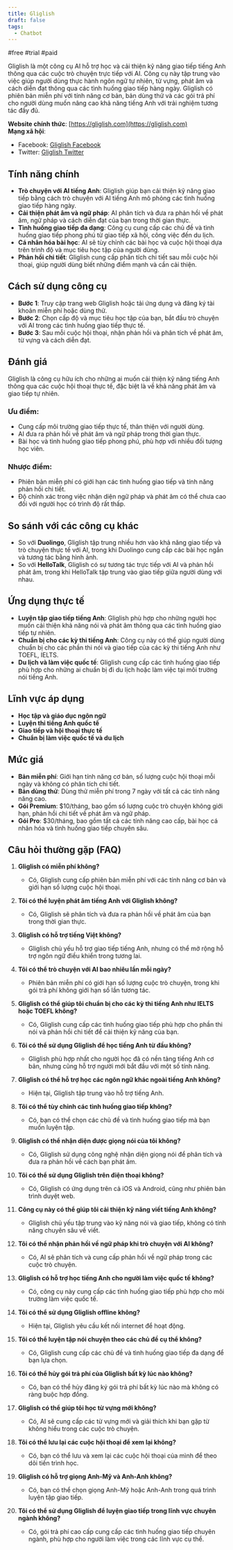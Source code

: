 ```yaml
---
title: Gliglish
draft: false
tags:
  - Chatbot
---
```

#free #trial #paid

Gliglish là một công cụ AI hỗ trợ học và cải thiện kỹ năng giao tiếp tiếng Anh thông qua các cuộc trò chuyện trực tiếp với AI. Công cụ này tập trung vào việc giúp người dùng thực hành ngôn ngữ tự nhiên, từ vựng, phát âm và cách diễn đạt thông qua các tình huống giao tiếp hàng ngày. Gliglish có phiên bản miễn phí với tính năng cơ bản, bản dùng thử và các gói trả phí cho người dùng muốn nâng cao khả năng tiếng Anh với trải nghiệm tương tác đầy đủ.

**Website chính thức**: [https://gliglish.com](https://gliglish.com)  
**Mạng xã hội**:

- Facebook: [Gliglish Facebook](https://facebook.com/gliglish)
- Twitter: [Gliglish Twitter](https://twitter.com/gliglish)

## Tính năng chính

- **Trò chuyện với AI tiếng Anh**: Gliglish giúp bạn cải thiện kỹ năng giao tiếp bằng cách trò chuyện với AI tiếng Anh mô phỏng các tình huống giao tiếp hàng ngày.
- **Cải thiện phát âm và ngữ pháp**: AI phân tích và đưa ra phản hồi về phát âm, ngữ pháp và cách diễn đạt của bạn trong thời gian thực.
- **Tình huống giao tiếp đa dạng**: Công cụ cung cấp các chủ đề và tình huống giao tiếp phong phú từ giao tiếp xã hội, công việc đến du lịch.
- **Cá nhân hóa bài học**: AI sẽ tùy chỉnh các bài học và cuộc hội thoại dựa trên trình độ và mục tiêu học tập của người dùng.
- **Phản hồi chi tiết**: Gliglish cung cấp phân tích chi tiết sau mỗi cuộc hội thoại, giúp người dùng biết những điểm mạnh và cần cải thiện.

## Cách sử dụng công cụ

- **Bước 1**: Truy cập trang web Gliglish hoặc tải ứng dụng và đăng ký tài khoản miễn phí hoặc dùng thử.
- **Bước 2**: Chọn cấp độ và mục tiêu học tập của bạn, bắt đầu trò chuyện với AI trong các tình huống giao tiếp thực tế.
- **Bước 3**: Sau mỗi cuộc hội thoại, nhận phản hồi và phân tích về phát âm, từ vựng và cách diễn đạt.

## Đánh giá

Gliglish là công cụ hữu ích cho những ai muốn cải thiện kỹ năng tiếng Anh thông qua các cuộc hội thoại thực tế, đặc biệt là về khả năng phát âm và giao tiếp tự nhiên.

### Ưu điểm:

- Cung cấp môi trường giao tiếp thực tế, thân thiện với người dùng.
- AI đưa ra phản hồi về phát âm và ngữ pháp trong thời gian thực.
- Bài học và tình huống giao tiếp phong phú, phù hợp với nhiều đối tượng học viên.

### Nhược điểm:

- Phiên bản miễn phí có giới hạn các tình huống giao tiếp và tính năng phản hồi chi tiết.
- Độ chính xác trong việc nhận diện ngữ pháp và phát âm có thể chưa cao đối với người học có trình độ rất thấp.

## So sánh với các công cụ khác

- So với **Duolingo**, Gliglish tập trung nhiều hơn vào khả năng giao tiếp và trò chuyện thực tế với AI, trong khi Duolingo cung cấp các bài học ngắn và tương tác bằng hình ảnh.
- So với **HelloTalk**, Gliglish có sự tương tác trực tiếp với AI và phản hồi phát âm, trong khi HelloTalk tập trung vào giao tiếp giữa người dùng với nhau.

## Ứng dụng thực tế

- **Luyện tập giao tiếp tiếng Anh**: Gliglish phù hợp cho những người học muốn cải thiện khả năng nói và phát âm thông qua các tình huống giao tiếp tự nhiên.
- **Chuẩn bị cho các kỳ thi tiếng Anh**: Công cụ này có thể giúp người dùng chuẩn bị cho các phần thi nói và giao tiếp của các kỳ thi tiếng Anh như TOEFL, IELTS.
- **Du lịch và làm việc quốc tế**: Gliglish cung cấp các tình huống giao tiếp phù hợp cho những ai chuẩn bị đi du lịch hoặc làm việc tại môi trường nói tiếng Anh.

## Lĩnh vực áp dụng

- **Học tập và giáo dục ngôn ngữ**
- **Luyện thi tiếng Anh quốc tế**
- **Giao tiếp và hội thoại thực tế**
- **Chuẩn bị làm việc quốc tế và du lịch**

## Mức giá

- **Bản miễn phí**: Giới hạn tính năng cơ bản, số lượng cuộc hội thoại mỗi ngày và không có phân tích chi tiết.
- **Bản dùng thử**: Dùng thử miễn phí trong 7 ngày với tất cả các tính năng nâng cao.
- **Gói Premium**: $10/tháng, bao gồm số lượng cuộc trò chuyện không giới hạn, phản hồi chi tiết về phát âm và ngữ pháp.
- **Gói Pro**: $30/tháng, bao gồm tất cả các tính năng cao cấp, bài học cá nhân hóa và tình huống giao tiếp chuyên sâu.

## Câu hỏi thường gặp (FAQ)

1. **Gliglish có miễn phí không?**
    
    - Có, Gliglish cung cấp phiên bản miễn phí với các tính năng cơ bản và giới hạn số lượng cuộc hội thoại.
2. **Tôi có thể luyện phát âm tiếng Anh với Gliglish không?**
    
    - Có, Gliglish sẽ phân tích và đưa ra phản hồi về phát âm của bạn trong thời gian thực.
3. **Gliglish có hỗ trợ tiếng Việt không?**
    
    - Gliglish chủ yếu hỗ trợ giao tiếp tiếng Anh, nhưng có thể mở rộng hỗ trợ ngôn ngữ điều khiển trong tương lai.
4. **Tôi có thể trò chuyện với AI bao nhiêu lần mỗi ngày?**
    
    - Phiên bản miễn phí có giới hạn số lượng cuộc trò chuyện, trong khi gói trả phí không giới hạn số lần tương tác.
5. **Gliglish có thể giúp tôi chuẩn bị cho các kỳ thi tiếng Anh như IELTS hoặc TOEFL không?**
    
    - Có, Gliglish cung cấp các tình huống giao tiếp phù hợp cho phần thi nói và phản hồi chi tiết để cải thiện kỹ năng của bạn.
6. **Tôi có thể sử dụng Gliglish để học tiếng Anh từ đầu không?**
    
    - Gliglish phù hợp nhất cho người học đã có nền tảng tiếng Anh cơ bản, nhưng cũng hỗ trợ người mới bắt đầu với một số tính năng.
7. **Gliglish có thể hỗ trợ học các ngôn ngữ khác ngoài tiếng Anh không?**
    
    - Hiện tại, Gliglish tập trung vào hỗ trợ tiếng Anh.
8. **Tôi có thể tùy chỉnh các tình huống giao tiếp không?**
    
    - Có, bạn có thể chọn các chủ đề và tình huống giao tiếp mà bạn muốn luyện tập.
9. **Gliglish có thể nhận diện được giọng nói của tôi không?**
    
    - Có, Gliglish sử dụng công nghệ nhận diện giọng nói để phân tích và đưa ra phản hồi về cách bạn phát âm.
10. **Tôi có thể sử dụng Gliglish trên điện thoại không?**
    
    - Có, Gliglish có ứng dụng trên cả iOS và Android, cũng như phiên bản trình duyệt web.
11. **Công cụ này có thể giúp tôi cải thiện kỹ năng viết tiếng Anh không?**
    
    - Gliglish chủ yếu tập trung vào kỹ năng nói và giao tiếp, không có tính năng chuyên sâu về viết.
12. **Tôi có thể nhận phản hồi về ngữ pháp khi trò chuyện với AI không?**
    
    - Có, AI sẽ phân tích và cung cấp phản hồi về ngữ pháp trong các cuộc trò chuyện.
13. **Gliglish có hỗ trợ học tiếng Anh cho người làm việc quốc tế không?**
    
    - Có, công cụ này cung cấp các tình huống giao tiếp phù hợp cho môi trường làm việc quốc tế.
14. **Tôi có thể sử dụng Gliglish offline không?**
    
    - Hiện tại, Gliglish yêu cầu kết nối internet để hoạt động.
15. **Tôi có thể luyện tập nói chuyện theo các chủ đề cụ thể không?**
    
    - Có, Gliglish cung cấp các chủ đề và tình huống giao tiếp đa dạng để bạn lựa chọn.
16. **Tôi có thể hủy gói trả phí của Gliglish bất kỳ lúc nào không?**
    
    - Có, bạn có thể hủy đăng ký gói trả phí bất kỳ lúc nào mà không có ràng buộc hợp đồng.
17. **Gliglish có thể giúp tôi học từ vựng mới không?**
    
    - Có, AI sẽ cung cấp các từ vựng mới và giải thích khi bạn gặp từ không hiểu trong các cuộc trò chuyện.
18. **Tôi có thể lưu lại các cuộc hội thoại để xem lại không?**
    
    - Có, bạn có thể lưu và xem lại các cuộc hội thoại của mình để theo dõi tiến trình học.
19. **Gliglish có hỗ trợ giọng Anh-Mỹ và Anh-Anh không?**
    
    - Có, bạn có thể chọn giọng Anh-Mỹ hoặc Anh-Anh trong quá trình luyện tập giao tiếp.
20. **Tôi có thể sử dụng Gliglish để luyện giao tiếp trong lĩnh vực chuyên ngành không?**
    
    - Có, gói trả phí cao cấp cung cấp các tình huống giao tiếp chuyên ngành, phù hợp cho người làm việc trong các lĩnh vực cụ thể.